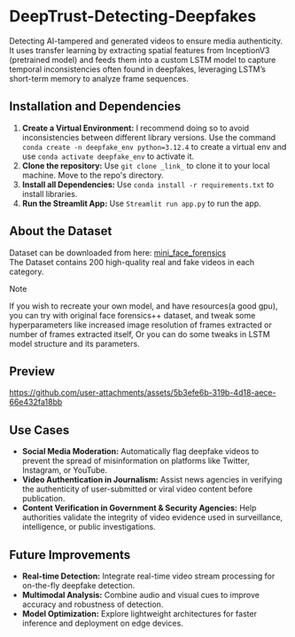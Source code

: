 # DeepTrust-Detecting-Deepfakes
Detecting AI-tampered and generated videos to ensure media authenticity. It uses transfer learning by extracting spatial features from InceptionV3 (pretrained model) and feeds them into a custom LSTM model to capture temporal inconsistencies often found in deepfakes, leveraging LSTM’s short-term memory to analyze frame sequences.
<br>
## Installation and Dependencies
1. **Create a Virtual Environment:** I recommend doing so to avoid inconsistencies between different library versions. Use the command `conda create -n deepfake_env python=3.12.4` to create a virtual env and use `conda activate deepfake_env` to activate it.
2. **Clone the repository:** Use  `git clone _link_` to clone it to your local machine. Move to the repo's directory.
3. **Install all Dependencies:** Use `conda install -r requirements.txt` to install libraries.
4. **Run the Streamlit App:** Use `Streamlit run app.py` to run the app.
## About the Dataset
Dataset can be downloaded from here: [mini_face_forensics](https://www.kaggle.com/datasets/rahulkumarroy92/mini-face-forensics)
<br>
The Dataset contains 200 high-quality real and fake videos in each category.
> [!Note]
> If you wish to recreate your own model, and have resources(a good gpu), you can try with original face forensics++ dataset, and tweak some hyperparameters like increased image resolution of frames extracted or number of frames extracted itself, Or you can do some tweaks in LSTM model structure and its parameters.
## Preview
https://github.com/user-attachments/assets/5b3efe6b-319b-4d18-aece-66e432fa18bb
## Use Cases
- **Social Media Moderation:** Automatically flag deepfake videos to prevent the spread of misinformation on platforms like Twitter, Instagram, or YouTube.
- **Video Authentication in Journalism:** Assist news agencies in verifying the authenticity of user-submitted or viral video content before publication.
- **Content Verification in Government & Security Agencies:** Help authorities validate the integrity of video evidence used in surveillance, intelligence, or public investigations.
## Future Improvements
- **Real-time Detection:** Integrate real-time video stream processing for on-the-fly deepfake detection.
- **Multimodal Analysis:** Combine audio and visual cues to improve accuracy and robustness of detection.
- **Model Optimization:** Explore lightweight architectures for faster inference and deployment on edge devices.

